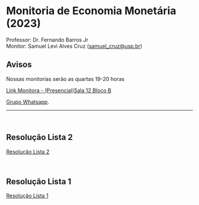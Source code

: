 # Monitoria de Economia Monetária (2023)
Professor: Dr. Fernando Barros Jr
<br>
Monitor: Samuel Levi Alves Cruz (samuel_cruz@usp.br)
<br>

## Avisos

Nossas monitorias serão as quartas 19-20 horas

[Link Monitora - (Presencial)Sala 12 Bloco B](https://meet.google.com/zjq-nyff-bns)

[Grupo Whatsapp](https://chat.whatsapp.com/FuNmRDfmitk4CEOgoUGqLb).

---
<br>

## Resolução Lista 2
[Resolução Lista 2](https://github.com/samuelcruz4/Economia-Monetaria/files/12738196/Lista_2_Eco_Monetaria.1.pdf)


<br>

## Resolução Lista 1
[Resolução Lista 1](https://github.com/samuelcruz4/Economia-Monetaria/files/12539213/Resolucao.Lista.1.pdf)
